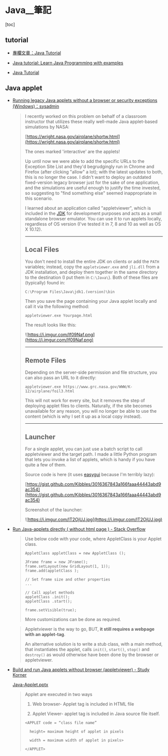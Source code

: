 # Java__筆記

[toc]
<!-- toc --> 

## tutorial

- [專欄文章：Java Tutorial](https://openhome.cc/Gossip/CodeData/JavaTutorial/)

- [Java tutorial: Learn Java Programming with examples](https://beginnersbook.com/java-tutorial-for-beginners-with-examples/)

- [Java Tutorial](https://www.tutorialspoint.com/java/index.htm)




## Java applet

- [Running legacy Java applets without a browser or security exceptions (Windows)：sysadmin](https://www.reddit.com/r/sysadmin/comments/69m2ol/running_legacy_java_applets_without_a_browser_or/)

    > I recently worked on this problem on behalf of a classroom instructor that utilizes these really well-made Java applet-based simulations by NASA:
    > 
    > [https://wright.nasa.gov/airplane/shortw.html](https://wright.nasa.gov/airplane/shortw.html)
    > 
    > The ones marked 'interactive' are the applets!
    > 
    > Up until now we were able to add the specific URLs to the Exception Site List and they'd begrudgingly run in Chrome and Firefox (after clicking "allow" a lot); with the latest updates to both, this is no longer the case. I didn't want to deploy an outdated fixed-version legacy browser just for the sake of one application, and the simulations are useful enough to justify the time invested, so suggesting to "find something else" seemed inappropriate in this scenario.
    > 
    > I learned about an application called "appletviewer", which is included in the [JDK](http://www.oracle.com/technetwork/java/javase/downloads/jdk8-downloads-2133151.html) for development purposes and acts as a small standalone browser emulator. You can use it to run applets locally, regardless of OS version (I've tested it in 7, 8 and 10 as well as OS X 10.12).
    > 
    > ---
    > 
    > Local Files
    > -----------
    > 
    > You don't need to install the entire JDK on clients or add the `PATH` variables; instead, copy the `appletviewer.exe` and `jli.dll` from a JDK installation, and deploy them together in the same directory to the destination (I put them in `C:\Java\`). Both of these files are (typically) found in:
    > 
    > ```
    > C:\Program Files\Java\jdk1.(version)\bin
    > ```
    > 
    > Then you save the page containing your Java applet locally and call it via the following method:
    > 
    > ```
    > appletviewer.exe Yourpage.html
    > ```
    > 
    > The result looks like this:
    > 
    > ![https://i.imgur.com/If09Naf.png](https://i.imgur.com/If09Naf.png)
    > 
    > ---
    > 
    > Remote Files
    > ------------
    > 
    > Depending on the server-side permission and file structure, you can also pass an URL to it directly:
    > 
    > ```
    > appletviewer.exe https://www.grc.nasa.gov/WWW/K-12/airplane/foil3.html
    > ```
    > 
    > This will not work for every site, but it removes the step of deploying applet files to clients. Naturally, if the site becomes unavailable for any reason, you will no longer be able to use the content (which is why I set it up as a local copy instead).
    > 
    > ---
    > 
    > Launcher
    > --------
    > 
    > For a single applet, you can just use a batch script to call appletviewer and the target path. I made a little Python program that lets you invoke a list of applets, which is handy if you have quite a few of them.
    > 
    > Source code is here (it uses [easygui](https://pypi.python.org/pypi/easygui) because I'm terribly lazy):
    > 
    > [https://gist.github.com/Kibbles/3016367843a166faaa44443abd9ac354](https://gist.github.com/Kibbles/3016367843a166faaa44443abd9ac354)
    > 
    > Screenshot of the launcher:
    > 
    > ![https://i.imgur.com/lT2OjUJ.jpg](https://i.imgur.com/lT2OjUJ.jpg)
    > 

- [Run Java-applets directly ( without html page ) - Stack Overflow](https://stackoverflow.com/questions/3012124/run-java-applets-directly-without-html-page)

    > Use below code with your code, where AppletClass is your Applet class.
    > 
    > ```
    > AppletClass appletClass = new AppletClass ();
    > 
    > JFrame frame = new JFrame();
    > frame.setLayout(new GridLayout(1, 1));
    > frame.add(appletClass );
    > 
    > // Set frame size and other properties
    > ...
    > 
    > // Call applet methods
    > appletClass .init();
    > appletClass .start();
    > 
    > frame.setVisible(true);
    > ```
    > 
    > More customizations can be done as required.

    > Appletviewer is the way to go, BUT, **it still requires a webpage with an applet-tag**.
    > 
    > An alternative solution is to write a stub class, with a main method, that instantiates the applet, calls `init()`, `start()`, `stop()` and `destroy()` as would otherwise have been done by the browser or appletviewer.

- [Build and run Java applets without browser (appletviewer) - Study Korner](https://www.studykorner.org/build-run-java-applets-without-browser-appletviewer/)

    [Java-Applet.pptx](https://drive.google.com/file/d/1ROUCiIZZ6UYCPgkuKFb7Op1vHMXt_5j9/view?usp=sharing)

    > Applet are executed in two ways
    > 
    > 1. Web browser- Applet tag is included in HTML file
    > 
    > 2. Applet Viewer- applet tag is included in Java source file itself.
    > 
    > ```htmlmixed
    > <APPLET code = “class file name”
    > 
    >   height= maximum height of applet in pixels
    > 
    >   width = maximum width of applet in pixels>
    > 
    > </APPLET>
    > ```

